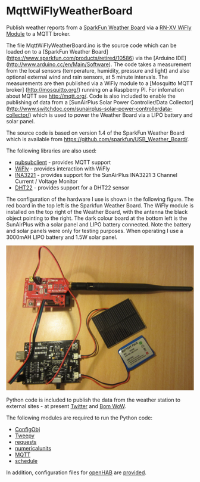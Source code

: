 # MqttWiFlyWeatherBoard

Publish weather reports from a [SparkFun Weather Board](https://www.sparkfun.com/products/retired/10586) via a [RN-XV WiFly Module](https://www.sparkfun.com/products/11047) to a MQTT broker.

The file MqttWiFlyWeatherBoard.ino is the source code which can be loaded on to a [SparkFun Weather Board] (https://www.sparkfun.com/products/retired/10586) via the [Arduino IDE] (http://www.arduino.cc/en/Main/Software). The code takes a measurement from the local sensors (temperature, humidity, pressure and light) and also optional external wind and rain sensors, at 5 minute intervals. The measurements are then published via a WiFly module to a [Mosquitto MQTT broker] (http://mosquitto.org/) running on a Raspberry PI. For infomation about MQTT see http://mqtt.org/. Code is also included to enable the publishing of data from a [SunAirPlus Solar Power Controller/Data Collector] (http://www.switchdoc.com/sunairplus-solar-power-controllerdata-collector/) which is used to power the Weather Board via a LIPO battery and solar panel.

The source code is based on version 1.4 of the SparkFun Weather Board which is available from https://github.com/sparkfun/USB_Weather_Board/.

The following libraries are also used:
* [pubsubclient](https://github.com/knolleary/pubsubclient) - provides MQTT support
* [WiFly](https://github.com/greenthegarden/WiFly) - provides interaction with WiFly
* [INA3221](https://github.com/switchdoclabs/SDL_Arduino_INA3221) - provides support for the SunAirPlus INA3221 3 Channel Current / Voltage Monitor
* [DHT22](https://github.com/greenthegarden/DHT) - provides support for a DHT22 sensor

The configuration of the hardware I use is shown in the following figure. The red board in the top left is the Sparkfun Weather Board. The WiFly module is installed on the top right of the Weather Board, with the antenna the black object pointing to the right. The dark colour board at the bottom left is the SunAirPlus with a solar panel and LIPO battery connected. Note the battery and solar panels were only for testing purposes. When operating I use a 3000mAH LIPO battery and 1.5W solar panel.

![Weather Station Hardware Components](docs/images/WeatherStationComponents.JPG)

Python code is included to publish the data from the weather station to external sites - at present [Twitter](http://twitter.com) and [Bom WoW](http://bom-wow.metoffice.gov.uk/).

The following modules are required to run the Python code:
* [ConfigObj](https://github.com/DiffSK/configobj)
* [Tweepy](https://github.com/tweepy/tweepy)
* [requests](https://github.com/kennethreitz/requests)
* [numericalunits](https://github.com/sbyrnes321/numericalunits)
* [MQTT](https://pypi.python.org/pypi/paho-mqtt)
* [schedule](https://github.com/dbader/schedule)

In addition, configuration files for [openHAB](http://www.openhab.org/) are [provided](extras/openhab/).
